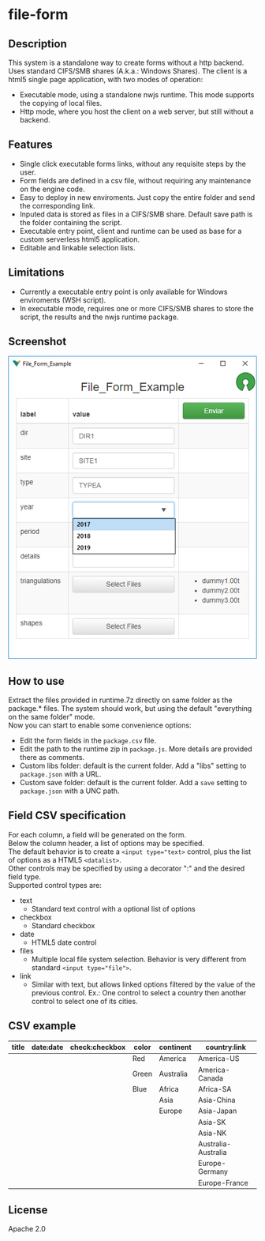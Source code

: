 # file-form

## Description
This system is a standalone way to create forms without a http backend. Uses standard CIFS/SMB shares (A.k.a.: Windows Shares).
The client is a html5 single page application, with two modes of operation:  
 - Executable mode, using a standalone nwjs runtime. This mode supports the copying of local files.
 - Http mode, where you host the client on a web server, but still without a backend.

## Features
 - Single click executable forms links, without any requisite steps by the user.
 - Form fields are defined in a csv file, without requiring any maintenance on the engine code.
 - Easy to deploy in new enviroments. Just copy the entire folder and send the corresponding link.
 - Inputed data is stored as files in a CIFS/SMB share. Default save path is the folder containing the script.
 - Executable entry point, client and runtime can be used as base for a custom serverless html5 application.
 - Editable and linkable selection lists.

## Limitations
 - Currently a executable entry point is only available for Windows enviroments (WSH script).
 - In executable mode, requires one or more CIFS/SMB shares to store the script, the results and the nwjs runtime package.
 
## Screenshot
![screenshot](https://github.com/pemn/file-form/blob/master/assets/screenshot1.png)

## How to use
Extract the files provided in runtime.7z directly on same folder as the package.* files.
The system should work, but using the default "everything on the same folder" mode.  
Now you can start to enable some convenience options:
 - Edit the form fields in the `package.csv` file.
 - Edit the path to the runtime zip in `package.js`. More details are provided there as comments.
 - Custom libs folder: default is the current folder. Add a "libs" setting to `package.json` with a URL.
 - Custom save folder: default is the current folder. Add a `save` setting to `package.json` with a UNC path.

 
## Field CSV specification
For each column, a field will be generated on the form.  
Below the column header, a list of options may be specified.  
The default behavior is to create a `<input type="text>` control, plus the list of options as a HTML5 `<datalist>`.  
Other controls may be specified by using a decorator ":" and the desired field type.  
Supported control types are:
 - text
   - Standard text control with a optional list of options
 - checkbox
   - Standard checkbox
 - date
   - HTML5 date control
 - files
   - Multiple local file system selection. Behavior is very different from standard `<input type="file">`.
 - link
   - Similar with text, but allows linked options filtered by the value of the previous control. Ex.: One control to select a country then another control to select one of its cities.

## CSV example
| title | date:date | check:checkbox | color | continent | country:link |
| --- | --- | --- | --- | --- | --- |
| | | | Red | America | America-US |
| | | | Green | Australia | America-Canada |
| | | | Blue | Africa | Africa-SA |
| | | | | Asia | Asia-China |
| | | | | Europe | Asia-Japan |
| | | | | | Asia-SK |
| | | | | | Asia-NK |
| | | | | | Australia-Australia |
| | | | | | Europe-Germany |
| | | | | | Europe-France |


## License
Apache 2.0

